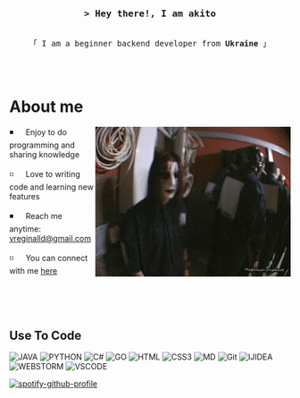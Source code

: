

<!-- Intro  -->
<h3 align="center">
        <samp>&gt; Hey there!, I am akito</samp>
</h3>


<p align="center"> 
  <samp>
    <br>
    「 I am a beginner backend developer from <b>Ukraine</b> 」
    <br>
    <br>
  </samp>
</p>
<br />

<!-- About Section -->
 # About me
 
<p>
 <img align="right" width="350" src="/joey.gif" alt="joey jordison" />
  
 ◾ &emsp; Enjoy to do programming and sharing knowledge <br/><br/>
 ◽ &emsp; Love to writing code and learning new features<br/><br/>
 ◾ &emsp; Reach me anytime: vreginalld@gmail.com<br/><br/>
 ◽ &emsp; You can connect with me [here](https://t.me/slezkipotekli)
  

</p>

<br/>
<br/>
<br/>

## Use To Code

![JAVA](https://img.shields.io/badge/Java-ED8B00?style=for-the-badge&logo=openjdk&logoColor=white)
![PYTHON](https://img.shields.io/badge/Python-14354C?style=for-the-badge&logo=python&logoColor=white)
![C#](https://img.shields.io/badge/C%23-239120?style=for-the-badge&logo=c-sharp&logoColor=white)
![GO](https://img.shields.io/badge/Go-00ADD8?style=for-the-badge&logo=go&logoColor=white)
![HTML](https://img.shields.io/badge/HTML5-E34F26?style=for-the-badge&logo=html5&logoColor=white)
![CSS3](https://img.shields.io/badge/CSS3-1572B6?style=for-the-badge&logo=css3&logoColor=white)
![MD](https://img.shields.io/badge/Markdown-000000?style=for-the-badge&logo=markdown&logoColor=white)
![Git](https://img.shields.io/badge/Git-F05032?style=for-the-badge&logo=git&logoColor=white)
![IJIDEA](https://img.shields.io/badge/IntelliJ_IDEA-000000.svg?style=for-the-badge&logo=intellij-idea&logoColor=white)
![WEBSTORM](https://img.shields.io/badge/WebStorm-000000?style=for-the-badge&logo=WebStorm&logoColor=white)
![VSCODE](https://img.shields.io/badge/Visual_Studio_Code-0078D4?style=for-the-badge&logo=visual%20studio%20code&logoColor=white)


[![spotify-github-profile](https://spotify-github-profile.vercel.app/api/view?uid=31ogdhxwmxynasrtmwokiouuo5gm&cover_image=true&theme=novatorem&show_offline=false&background_color=121212&interchange=false&bar_color=1e636c&bar_color_cover=true)](https://github.com/kittinan/spotify-github-profile)

<br/>
